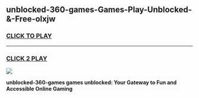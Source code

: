 
## unblocked-360-games-Games-Play-Unblocked-&-Free-olxjw
<h3>
<a href="https://premium76.site?title=unblocked-360-games&ref=24A">CLICK TO PLAY</a></h3>
<hr>

<h3>
<a href="https://premium76.site?title=unblocked-360-games&ref=24A">CLICK 2 PLAY</a>
  
</h3>

<a href="https://premium76.site?title=unblocked-360-games&ref=24A"><img src="https://clearcache.store/games.png"></a>


**unblocked-360-games games unblocked: Your Gateway to Fun and Accessible Online Gaming**
